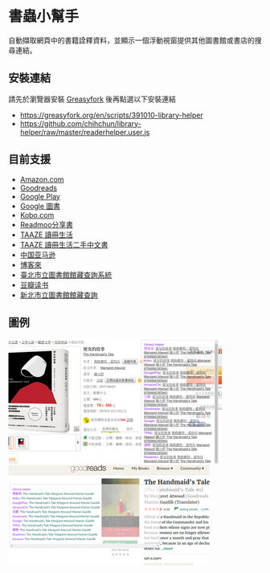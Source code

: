 # 書蟲小幫手

自動擷取網頁中的書籍詮釋資料，並顯示一個浮動視窗提供其他圖書館或書店的搜尋連結。

## 安裝連結

請先於瀏覽器安裝 [Greasyfork](https://greasyfork.org/zh-TW) 後再點選以下安裝連結
- https://greasyfork.org/en/scripts/391010-library-helper
- https://github.com/chihchun/library-helper/raw/master/readerhelper.user.js

## 目前支援

- [Amazon.com](https://www.amazon.com/)
- [Goodreads](https://www.goodreads.com/)
- [Google Play](https://play.google.com/store?hl=en)
- [Google 圖書](https://books.google.com.tw/)
- [Kobo.com](https://www.kobo.com/tw/zh)
- [Readmoo分享書](https://share.readmoo.com/)
- [TAAZE 讀冊生活](https://www.taaze.tw/index.html)
- [TAAZE 讀冊生活二手中文書](https://www.taaze.tw/rwd_list.html?t=11&k=03&d=00)
- [中国亚马逊](https://www.amazon.cn/)
- [博客來](https://www.books.com.tw/)
- [臺北市立圖書館館藏查詢系統](http://book.tpml.edu.tw/webpac/webpacIndex.jsp)
- [豆瓣读书](https://book.douban.com/)
- [新北市立圖書館館藏查詢](https://webpac.tphcc.gov.tw/webpac/search.cfm)

## 圖例
![demo on books.com.tw](https://github.com/chihchun/library-helper/blob/master/screenshots/books.com.tw.png?raw=true)
![demo on goodreads](https://github.com/chihchun/library-helper/blob/master/screenshots/goodreads.png?raw=true)
